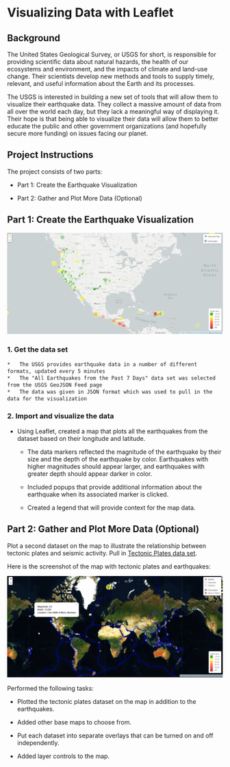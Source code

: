 # Visualizing Data with Leaflet

## Background

The United States Geological Survey, or USGS for short, is responsible for providing scientific data about natural hazards, the health of our ecosystems and environment, and the impacts of climate and land-use change. Their scientists develop new methods and tools to supply timely, relevant, and useful information about the Earth and its processes. 

The USGS is interested in building a new set of tools that will allow them to visualize their earthquake data. They collect a massive amount of data from all over the world each day, but they lack a meaningful way of displaying it. Their hope is that being able to visualize their data will allow them to better educate the public and other government organizations (and hopefully secure more funding) on issues facing our planet.

## Project Instructions

The project consists of two parts: 

* Part 1: Create the Earthquake Visualization 

* Part 2: Gather and Plot More Data (Optional)

## Part 1: Create the Earthquake Visualization

![Basic_map](Leaflet-Part-1/Images/Basic_map.png)

### 1. Get the data set

    *   The USGS provides earthquake data in a number of different formats, updated every 5 minutes
    *   The "All Earthquakes from the Past 7 Days" data set was selected from the USGS GeoJSON Feed page
    *   The data was given in JSON format which was used to pull in the data for the visualization

### 2. Import and visualize the data

   * Using Leaflet, created a map that plots all the earthquakes from the dataset based on their longitude and latitude.

       *  The data markers reflected the magnitude of the earthquake by their size and the depth of the earthquake by color. Earthquakes with higher magnitudes should appear larger, and earthquakes with greater depth should appear darker in color.

       * Included popups that provide additional information about the earthquake when its associated marker is clicked.

       * Created a legend that will provide context for the map data.

## Part 2: Gather and Plot More Data (Optional)

Plot a second dataset on the map to illustrate the relationship between tectonic plates and seismic activity. Pull in [Tectonic Plates data set](https://raw.githubusercontent.com/fraxen/tectonicplates/master/GeoJSON/PB2002_boundaries.json").

Here is the screenshot of the map with tectonic plates and earthquakes:

![TectonicPlates_with_Earthquakes](Leaflet-Part-2\Images\TectonicPlates_with_Earthquakes.png)

Performed the following tasks: 

* Plotted the tectonic plates dataset on the map in addition to the earthquakes.

* Added other base maps to choose from.

* Put each dataset into separate overlays that can be turned on and off independently.

* Added layer controls to the map.